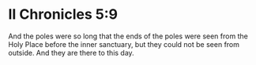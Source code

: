 # II Chronicles 5:9

And the poles were so long that the ends of the poles were seen from the Holy Place before the inner sanctuary, but they could not be seen from outside. And they are there to this day.
